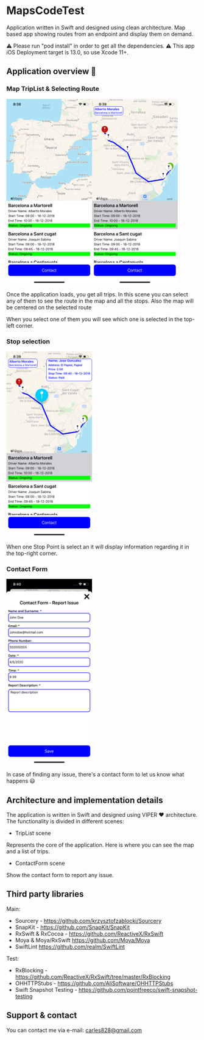 # MapsCodeTest

Application written in Swift and designed using clean architecture. Map based app showing routes from an endpoint and display them on demand.

:warning: Please run "pod install" in order to get all the dependencies.
:warning: This app iOS Deployment target is 13.0, so use Xcode 11+.

## Application overview :rocket:

### Map TripList & Selecting Route 
<img src="https://github.com/Cgrau/assets/blob/master/MapsCodeTest/TripList.png" width="225" height="487"><img src="https://github.com/Cgrau/assets/blob/master/MapsCodeTest/SelectTrip.png" width="225" height="487">

Once the application loads, you get all trips. In this scene you can select any of them to see the route in the map and all the stops. Also the map will be centered on the selected route

When you select one of them you will see which one is selected in the top-left corner.

### Stop selection
<img src="https://github.com/Cgrau/assets/blob/master/MapsCodeTest/SelectStop.png" width="225" height="487">

When one Stop Point is select an it will display information regarding it in the top-right corner.

### Contact Form
<img src="https://github.com/Cgrau/assets/blob/master/MapsCodeTest/ContactForm.png" width="225" height="487">

In case of finding any issue, there's a contact form to let us know what happens :smiley:

## Architecture and implementation details

The application is written in Swift and designed using VIPER :heart: architecture. The functionality is divided in different scenes:

- TripList scene

Represents the core of the application. Here is where you can see the map and a list of trips.

- ContactForm scene

Show the contact form to report any issue.

## Third party libraries

Main:
- Sourcery - https://github.com/krzysztofzablocki/Sourcery
- SnapKit - https://github.com/SnapKit/SnapKit
- RxSwift & RxCocoa - https://github.com/ReactiveX/RxSwift
- Moya & Moya/RxSwift https://github.com/Moya/Moya
- SwiftLint https://github.com/realm/SwiftLint

Test:
- RxBlocking - https://github.com/ReactiveX/RxSwift/tree/master/RxBlocking
- OHHTTPStubs - https://github.com/AliSoftware/OHHTTPStubs
- Swift Snapshot Testing - https://github.com/pointfreeco/swift-snapshot-testing

## Support & contact

You can contact me via e-mail: carles828@gmail.com

